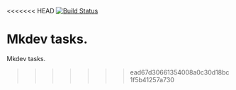 <<<<<<< HEAD
[![Build Status](https://travis-ci.com/barkozavr/flashcards.svg?branch=master)](https://travis-ci.com/barkozavr/flashcards)

Mkdev tasks.
=======
Mkdev tasks.
>>>>>>> ead67d30661354008a0c30d18bc1f5b41257a730
